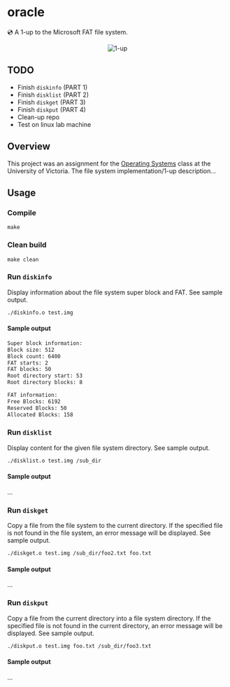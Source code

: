 # oracle
:cd: A 1-up to the Microsoft FAT file system.<br />
<p align="center">
  <img alt="1-up" src="https://user-images.githubusercontent.com/16131737/37385328-c42681cc-2710-11e8-8213-13ce1aa3aafd.gif" />
</p>

## TODO
+ Finish `diskinfo` (PART 1)
+ Finish `disklist` (PART 2)
+ Finish `diskget` (PART 3)
+ Finish `diskput` (PART 4)
+ Clean-up repo
+ Test on linux lab machine

## Overview
This project was an assignment for the [Operating Systems](https://github.com/williamgrosset/oracle/blob/master/csc360_p3.pdf) class at the University of Victoria. The file system implementation/1-up description...

## Usage
### Compile
```
make
```

### Clean build
```
make clean
```

### Run `diskinfo`
Display information about the file system super block and FAT. See sample output.
```bash
./diskinfo.o test.img
```

#### Sample output
```bash
Super block information:
Block size: 512
Block count: 6400
FAT starts: 2
FAT blocks: 50
Root directory start: 53
Root directory blocks: 8

FAT information:
Free Blocks: 6192
Reserved Blocks: 50
Allocated Blocks: 158
```

### Run `disklist`
Display content for the given file system directory. See sample output.
```bash
./disklist.o test.img /sub_dir 
```
#### Sample output
...

### Run `diskget`
Copy a file from the file system to the current directory. If the specified file is not found in the file system, an error message will be displayed. See sample output.
```bash
./diskget.o test.img /sub_dir/foo2.txt foo.txt 
```

#### Sample output
...

### Run `diskput`
Copy a file from the current directory into a file system directory. If the specified file is not found in the current directory, an error message will be displayed. See sample output.
```bash
./diskput.o test.img foo.txt /sub_dir/foo3.txt 
```

#### Sample output
...
